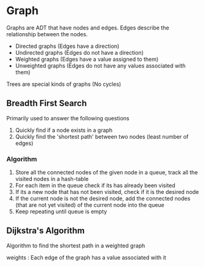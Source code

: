 # Graph

Graphs are ADT that have nodes and edges. Edges describe the relationship between the nodes.

- Directed graphs (Edges have a direction)
- Undirected graphs (Edges do not have a direction)
- Weighted graphs (Edges have a value assigned to them)
- Unweighted graphs (Edges do not have any values associated with them)

Trees are special kinds of graphs (No cycles)

## Breadth First Search

Primarily used to answer the following questions

1. Quickly find if a node exists in a graph
2. Quickly find the 'shortest path' between two nodes (least number of edges)

### Algorithm

1. Store all the connected nodes of the given node in a queue, track all the visited nodes in a hash-table
2. For each item in the queue check if its has already been visited
3. If its a new node that has not been visited, check if it is the desired node
4. If the current node is not the desired node, add the connected nodes (that are not yet visited) of the current node into the queue
5. Keep repeating until queue is empty

## Dijkstra's Algorithm

Algorithm to find the shortest path in a weighted graph

weights
: Each edge of the graph has a value associated with it
